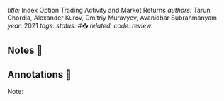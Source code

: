 *title:* Index Option Trading Activity and Market Returns
*authors:* Tarun Chordia, Alexander Kurov, Dmitriy Muravyev, Avanidhar Subrahmanyam
*year:* 2021
*tags:* 
*status:* #📥
*related:*
*code:*
*review:*

## Notes 📍

## Annotations 📖
Note: 